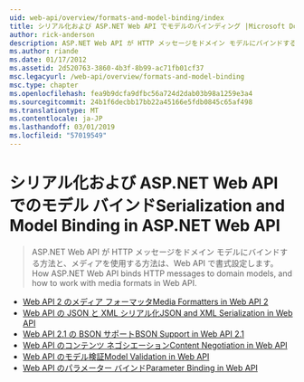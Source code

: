 ```yaml
---
uid: web-api/overview/formats-and-model-binding/index
title: シリアル化および ASP.NET Web API でモデルのバインディング |Microsoft Docs
author: rick-anderson
description: ASP.NET Web API が HTTP メッセージをドメイン モデルにバインドする方法と、メディアを使用する方法は、Web API で書式設定します。
ms.author: riande
ms.date: 01/17/2012
ms.assetid: 2d520763-3860-4b3f-8b99-ac71fb01cf37
msc.legacyurl: /web-api/overview/formats-and-model-binding
msc.type: chapter
ms.openlocfilehash: fea9b9dcfa9dfbc56a724d2dab03b98a1259e3a4
ms.sourcegitcommit: 24b1f6decbb17bb22a45166e5fdb0845c65af498
ms.translationtype: MT
ms.contentlocale: ja-JP
ms.lasthandoff: 03/01/2019
ms.locfileid: "57019549"
---
```

<a name="serialization-and-model-binding-in-aspnet-web-api"></a><span data-ttu-id="a7d1e-103">シリアル化および ASP.NET Web API でのモデル バインド</span><span class="sxs-lookup"><span data-stu-id="a7d1e-103">Serialization and Model Binding in ASP.NET Web API</span></span>
====================
> <span data-ttu-id="a7d1e-104">ASP.NET Web API が HTTP メッセージをドメイン モデルにバインドする方法と、メディアを使用する方法は、Web API で書式設定します。</span><span class="sxs-lookup"><span data-stu-id="a7d1e-104">How ASP.NET Web API binds HTTP messages to domain models, and how to work with media formats in Web API.</span></span>


- [<span data-ttu-id="a7d1e-105">Web API 2 のメディア フォーマッタ</span><span class="sxs-lookup"><span data-stu-id="a7d1e-105">Media Formatters in Web API 2</span></span>](media-formatters.md)
- [<span data-ttu-id="a7d1e-106">Web API の JSON と XML シリアル化</span><span class="sxs-lookup"><span data-stu-id="a7d1e-106">JSON and XML Serialization in Web API</span></span>](json-and-xml-serialization.md)
- [<span data-ttu-id="a7d1e-107">Web API 2.1 の BSON サポート</span><span class="sxs-lookup"><span data-stu-id="a7d1e-107">BSON Support in Web API 2.1</span></span>](bson-support-in-web-api-21.md)
- [<span data-ttu-id="a7d1e-108">Web API のコンテンツ ネゴシエーション</span><span class="sxs-lookup"><span data-stu-id="a7d1e-108">Content Negotiation in Web API</span></span>](content-negotiation.md)
- [<span data-ttu-id="a7d1e-109">Web API のモデル検証</span><span class="sxs-lookup"><span data-stu-id="a7d1e-109">Model Validation in Web API</span></span>](model-validation-in-aspnet-web-api.md)
- [<span data-ttu-id="a7d1e-110">Web API のパラメーター バインド</span><span class="sxs-lookup"><span data-stu-id="a7d1e-110">Parameter Binding in Web API</span></span>](parameter-binding-in-aspnet-web-api.md)
